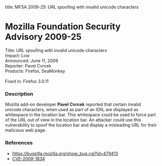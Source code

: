 title: MFSA 2009-25: URL spoofing with invalid unicode characters

<h1>Mozilla Foundation Security Advisory 2009-25</h1>

<p>
<span class="label">Title:</span>      URL spoofing with invalid unicode characters<br/>
<span class="label">Impact:</span>     Low<br/>
<span class="label">Announced:</span>  June 11, 2009<br/>
<span class="label">Reporter:</span>   Pavel Cvrcek<br/>
<span class="label">Products:</span>   Firefox, SeaMonkey<br/>
<br/>
<span class="label">Fixed in:</span>   Firefox 3.0.11<br/>
<!--
<span class="label">&nbsp;</span>      SeaMonkey 1.1.17<br>
-->
</p>


<h3>Description</h3>

<p>Mozilla add-on developer <strong>Pavel Cvrcek</strong> reported
that certain invalid unicode characters, when used as part of an IDN,
are displayed as whitespace in the location bar.  This whitespace
could be used to force part of the URL out of view in the location
bar.  An attacker could use this vulnerability to spoof the location
bar and display a misleading URL for their malicious web page.</p>

<h3>References</h3>

<ul>
  <li><a href="https://bugzilla.mozilla.org/show_bug.cgi?id=479413">https://bugzilla.mozilla.org/show_bug.cgi?id=479413</a></li>
  <li><a class="ex-ref" href="http://cve.mitre.org/cgi-bin/cvename.cgi?name=CVE-2009-1834">CVE-2009-1834</a></li>
</ul>




